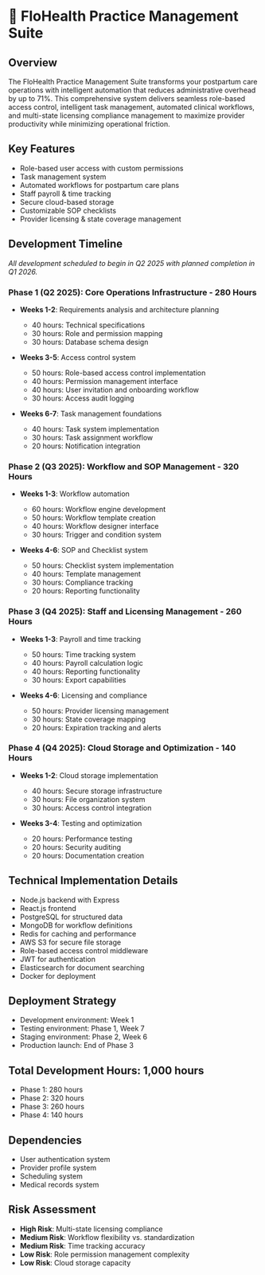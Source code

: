 # 💼 FloHealth Practice Management Suite

## Overview
The FloHealth Practice Management Suite transforms your postpartum care operations with intelligent automation that reduces administrative overhead by up to 71%. This comprehensive system delivers seamless role-based access control, intelligent task management, automated clinical workflows, and multi-state licensing compliance management to maximize provider productivity while minimizing operational friction.

## Key Features
- Role-based user access with custom permissions
- Task management system
- Automated workflows for postpartum care plans
- Staff payroll & time tracking
- Secure cloud-based storage
- Customizable SOP checklists
- Provider licensing & state coverage management

## Development Timeline

*All development scheduled to begin in Q2 2025 with planned completion in Q1 2026.*

### Phase 1 (Q2 2025): Core Operations Infrastructure - 280 Hours
- **Weeks 1-2**: Requirements analysis and architecture planning
  - 40 hours: Technical specifications
  - 30 hours: Role and permission mapping
  - 30 hours: Database schema design

- **Weeks 3-5**: Access control system
  - 50 hours: Role-based access control implementation
  - 40 hours: Permission management interface
  - 40 hours: User invitation and onboarding workflow
  - 30 hours: Access audit logging

- **Weeks 6-7**: Task management foundations
  - 40 hours: Task system implementation
  - 30 hours: Task assignment workflow
  - 20 hours: Notification integration

### Phase 2 (Q3 2025): Workflow and SOP Management - 320 Hours
- **Weeks 1-3**: Workflow automation
  - 60 hours: Workflow engine development
  - 50 hours: Workflow template creation
  - 40 hours: Workflow designer interface
  - 30 hours: Trigger and condition system

- **Weeks 4-6**: SOP and Checklist system
  - 50 hours: Checklist system implementation
  - 40 hours: Template management
  - 30 hours: Compliance tracking
  - 20 hours: Reporting functionality

### Phase 3 (Q4 2025): Staff and Licensing Management - 260 Hours
- **Weeks 1-3**: Payroll and time tracking
  - 50 hours: Time tracking system
  - 40 hours: Payroll calculation logic
  - 40 hours: Reporting functionality
  - 30 hours: Export capabilities

- **Weeks 4-6**: Licensing and compliance
  - 50 hours: Provider licensing management
  - 30 hours: State coverage mapping
  - 20 hours: Expiration tracking and alerts

### Phase 4 (Q4 2025): Cloud Storage and Optimization - 140 Hours
- **Weeks 1-2**: Cloud storage implementation
  - 40 hours: Secure storage infrastructure
  - 30 hours: File organization system
  - 30 hours: Access control integration

- **Weeks 3-4**: Testing and optimization
  - 20 hours: Performance testing
  - 20 hours: Security auditing
  - 20 hours: Documentation creation

## Technical Implementation Details
- Node.js backend with Express
- React.js frontend
- PostgreSQL for structured data
- MongoDB for workflow definitions
- Redis for caching and performance
- AWS S3 for secure file storage
- Role-based access control middleware
- JWT for authentication
- Elasticsearch for document searching
- Docker for deployment

## Deployment Strategy
- Development environment: Week 1
- Testing environment: Phase 1, Week 7
- Staging environment: Phase 2, Week 6
- Production launch: End of Phase 3

## Total Development Hours: 1,000 hours
- Phase 1: 280 hours
- Phase 2: 320 hours
- Phase 3: 260 hours
- Phase 4: 140 hours

## Dependencies
- User authentication system
- Provider profile system
- Scheduling system
- Medical records system

## Risk Assessment
- **High Risk**: Multi-state licensing compliance
- **Medium Risk**: Workflow flexibility vs. standardization
- **Medium Risk**: Time tracking accuracy
- **Low Risk**: Role permission management complexity
- **Low Risk**: Cloud storage capacity
